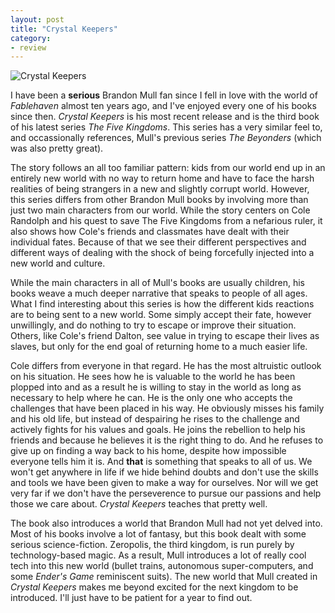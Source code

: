 ```yaml
---
layout: post
title: "Crystal Keepers"
category:
- review
---
```


![Crystal Keepers](http://www.whynotarhino.com/images/posts/crystal-keepers/header.png)

I have been a **serious** Brandon Mull fan since I fell in love with the world of *Fablehaven* almost ten years ago, and I've enjoyed every one of his books since then. *Crystal Keepers* is his most recent release and is the third book of his latest series *The Five Kingdoms*. This series has a very similar feel to, and occassionally references, Mull's previous series *The Beyonders* (which was also pretty great). 

The story follows an all too familiar pattern: kids from our world end up in an entirely new world with no way to return home and have to face the harsh realities of being strangers in a new and slightly corrupt world. However, this series differs from other Brandon Mull books by involving more than just two main characters from our world. While the story centers on Cole Randolph and his quest to save The Five Kingdoms from a nefarious ruler, it also shows how Cole's friends and classmates have dealt with their individual fates. Because of that we see their different perspectives and different ways of dealing with the shock of being forcefully injected into a new world and culture. 

While the main characters in all of Mull's books are usually children, his books weave a much deeper narrative that speaks to people of all ages. What I find interesting about this series is how the different kids reactions are to being sent to a new world. Some simply accept their fate, however unwillingly, and do nothing to try to escape or improve their situation. Others, like Cole's friend Dalton, see value in trying to escape their lives as slaves, but only for the end goal of returning home to a much easier life. 

Cole differs from everyone in that regard. He has the most altruistic outlook on his situation. He sees how he is valuable to the world he has been plopped into and as a result he is willing to stay in the world as long as necessary to help where he can. He is the only one who accepts the challenges that have been placed in his way. He obviously misses his family and his old life, but instead of despairing he rises to the challenge and actively fights for his values and goals. He joins the rebellion to help his friends and because he believes it is the right thing to do. And he refuses to give up on finding a way back to his home, despite how impossible everyone tells him it is. And **that** is something that speaks to all of us. We won't get anywhere in life if we hide behind doubts and don't use the skills and tools we have been given to make a way for ourselves. Nor will we get very far if we don't have the perseverence to pursue our passions and help those we care about. *Crystal Keepers* teaches that pretty well.

The book also introduces a world that Brandon Mull had not yet delved into. Most of his books involve a lot of fantasy, but this book dealt with some serious science-fiction. Zeropolis, the third kingdom, is run purely by technology-based magic. As a result, Mull introduces a lot of really cool tech into this new world (bullet trains, autonomous super-computers, and some *Ender's Game* reminiscent suits). The new world that Mull created in *Crystal Keepers* makes me beyond excited for the next kingdom to be introduced. I'll just have to be patient for a year to find out.    

